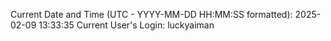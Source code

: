 Current Date and Time (UTC - YYYY-MM-DD HH:MM:SS formatted): 2025-02-09 13:33:35
Current User's Login: luckyaiman
